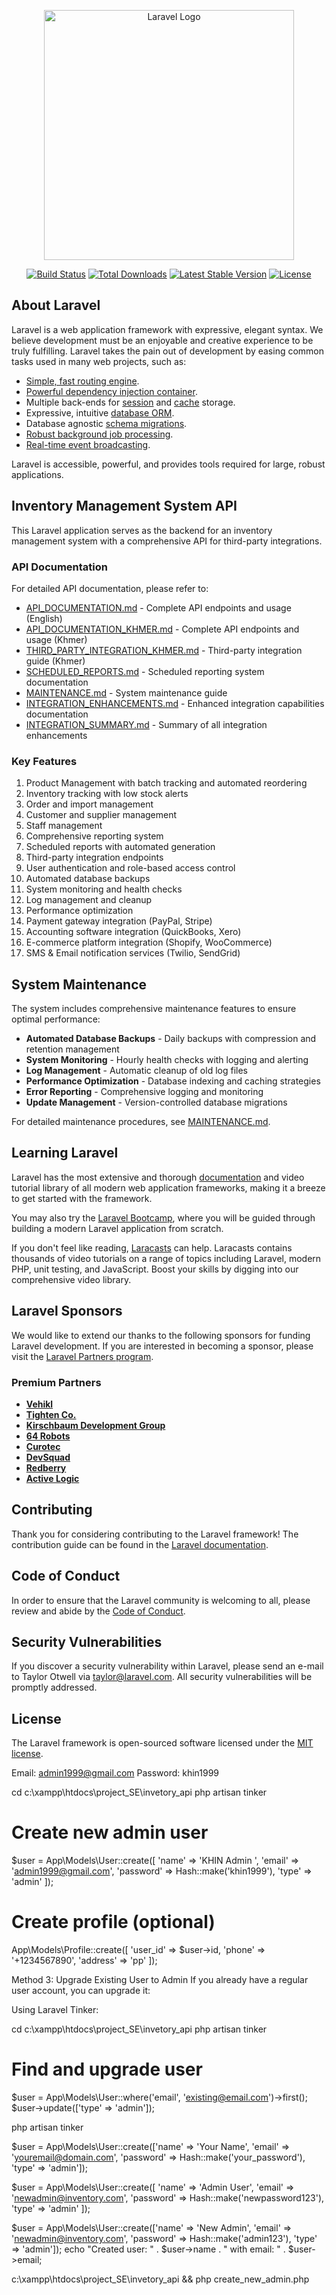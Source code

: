 <p align="center"><a href="https://laravel.com" target="_blank"><img src="https://raw.githubusercontent.com/laravel/art/master/logo-lockup/5%20SVG/2%20CMYK/1%20Full%20Color/laravel-logolockup-cmyk-red.svg" width="400" alt="Laravel Logo"></a></p>

<p align="center">
<a href="https://github.com/laravel/framework/actions"><img src="https://github.com/laravel/framework/workflows/tests/badge.svg" alt="Build Status"></a>
<a href="https://packagist.org/packages/laravel/framework"><img src="https://img.shields.io/packagist/dt/laravel/framework" alt="Total Downloads"></a>
<a href="https://packagist.org/packages/laravel/framework"><img src="https://img.shields.io/packagist/v/laravel/framework" alt="Latest Stable Version"></a>
<a href="https://packagist.org/packages/laravel/framework"><img src="https://img.shields.io/packagist/l/laravel/framework" alt="License"></a>
</p>

## About Laravel

Laravel is a web application framework with expressive, elegant syntax. We believe development must be an enjoyable and creative experience to be truly fulfilling. Laravel takes the pain out of development by easing common tasks used in many web projects, such as:

-   [Simple, fast routing engine](https://laravel.com/docs/routing).
-   [Powerful dependency injection container](https://laravel.com/docs/container).
-   Multiple back-ends for [session](https://laravel.com/docs/session) and [cache](https://laravel.com/docs/cache) storage.
-   Expressive, intuitive [database ORM](https://laravel.com/docs/eloquent).
-   Database agnostic [schema migrations](https://laravel.com/docs/migrations).
-   [Robust background job processing](https://laravel.com/docs/queues).
-   [Real-time event broadcasting](https://laravel.com/docs/broadcasting).

Laravel is accessible, powerful, and provides tools required for large, robust applications.

## Inventory Management System API

This Laravel application serves as the backend for an inventory management system with a comprehensive API for third-party integrations.

### API Documentation

For detailed API documentation, please refer to:
- [API_DOCUMENTATION.md](API_DOCUMENTATION.md) - Complete API endpoints and usage (English)
- [API_DOCUMENTATION_KHMER.md](API_DOCUMENTATION_KHMER.md) - Complete API endpoints and usage (Khmer)
- [THIRD_PARTY_INTEGRATION_KHMER.md](THIRD_PARTY_INTEGRATION_KHMER.md) - Third-party integration guide (Khmer)
- [SCHEDULED_REPORTS.md](SCHEDULED_REPORTS.md) - Scheduled reporting system documentation
- [MAINTENANCE.md](MAINTENANCE.md) - System maintenance guide
- [INTEGRATION_ENHANCEMENTS.md](INTEGRATION_ENHANCEMENTS.md) - Enhanced integration capabilities documentation
- [INTEGRATION_SUMMARY.md](INTEGRATION_SUMMARY.md) - Summary of all integration enhancements

### Key Features

1. Product Management with batch tracking and automated reordering
2. Inventory tracking with low stock alerts
3. Order and import management
4. Customer and supplier management
5. Staff management
6. Comprehensive reporting system
7. Scheduled reports with automated generation
8. Third-party integration endpoints
9. User authentication and role-based access control
10. Automated database backups
11. System monitoring and health checks
12. Log management and cleanup
13. Performance optimization
14. Payment gateway integration (PayPal, Stripe)
15. Accounting software integration (QuickBooks, Xero)
16. E-commerce platform integration (Shopify, WooCommerce)
17. SMS & Email notification services (Twilio, SendGrid)

## System Maintenance

The system includes comprehensive maintenance features to ensure optimal performance:

- **Automated Database Backups** - Daily backups with compression and retention management
- **System Monitoring** - Hourly health checks with logging and alerting
- **Log Management** - Automatic cleanup of old log files
- **Performance Optimization** - Database indexing and caching strategies
- **Error Reporting** - Comprehensive logging and monitoring
- **Update Management** - Version-controlled database migrations

For detailed maintenance procedures, see [MAINTENANCE.md](MAINTENANCE.md).

## Learning Laravel

Laravel has the most extensive and thorough [documentation](https://laravel.com/docs) and video tutorial library of all modern web application frameworks, making it a breeze to get started with the framework.

You may also try the [Laravel Bootcamp](https://bootcamp.laravel.com), where you will be guided through building a modern Laravel application from scratch.

If you don't feel like reading, [Laracasts](https://laracasts.com) can help. Laracasts contains thousands of video tutorials on a range of topics including Laravel, modern PHP, unit testing, and JavaScript. Boost your skills by digging into our comprehensive video library.

## Laravel Sponsors

We would like to extend our thanks to the following sponsors for funding Laravel development. If you are interested in becoming a sponsor, please visit the [Laravel Partners program](https://partners.laravel.com).

### Premium Partners

-   **[Vehikl](https://vehikl.com)**
-   **[Tighten Co.](https://tighten.co)**
-   **[Kirschbaum Development Group](https://kirschbaumdevelopment.com)**
-   **[64 Robots](https://64robots.com)**
-   **[Curotec](https://www.curotec.com/services/technologies/laravel)**
-   **[DevSquad](https://devsquad.com/hire-laravel-developers)**
-   **[Redberry](https://redberry.international/laravel-development)**
-   **[Active Logic](https://activelogic.com)**

## Contributing

Thank you for considering contributing to the Laravel framework! The contribution guide can be found in the [Laravel documentation](https://laravel.com/docs/contributions).

## Code of Conduct

In order to ensure that the Laravel community is welcoming to all, please review and abide by the [Code of Conduct](https://laravel.com/docs/contributions#code-of-conduct).

## Security Vulnerabilities

If you discover a security vulnerability within Laravel, please send an e-mail to Taylor Otwell via [taylor@laravel.com](mailto:taylor@laravel.com). All security vulnerabilities will be promptly addressed.

## License

The Laravel framework is open-sourced software licensed under the [MIT license](https://opensource.org/licenses/MIT).

<!-- cd c:\xampp\htdocs\project_SE\invetory_api; php make_admin.php -->

Email: admin1999@gmail.com
Password: khin1999

cd c:\xampp\htdocs\project_SE\invetory_api
php artisan tinker

# Create new admin user

$user = App\Models\User::create([
'name' => 'KHIN Admin ',
'email' => 'admin1999@gmail.com',
'password' => Hash::make('khin1999'),
'type' => 'admin'
]);

# Create profile (optional)

App\Models\Profile::create([
'user_id' => $user->id,
'phone' => '+1234567890',
'address' => 'pp'
]);

Method 3: Upgrade Existing User to Admin
If you already have a regular user account, you can upgrade it:

Using Laravel Tinker:

cd c:\xampp\htdocs\project_SE\invetory_api
php artisan tinker

# Find and upgrade user

$user = App\Models\User::where('email', 'existing@email.com')->first();
$user->update(['type' => 'admin']);

php artisan tinker

$user = App\Models\User::create(['name' => 'Your Name', 'email' => 'youremail@domain.com', 'password' => Hash::make('your_password'), 'type' => 'admin']);

$user = App\Models\User::create([
'name' => 'Admin User',
'email' => 'newadmin@inventory.com',
'password' => Hash::make('newpassword123'),
'type' => 'admin'
]);

$user = App\Models\User::create(['name' => 'New Admin', 'email' => 'newadmin@inventory.com', 'password' => Hash::make('admin123'), 'type' => 'admin']);
echo "Created user: " . $user->name . " with email: " . $user->email;

c:\xampp\htdocs\project_SE\invetory_api && php create_new_admin.php